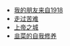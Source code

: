 * [我的朋友来自1918](Books/我的朋友来自1918)
* [走过苦难](Books/走过苦难)
* [上帝之城](Books/上帝之城)
* [韭菜的自我修养](Books/韭菜的自我修养)
